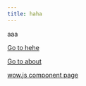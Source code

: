 ```yaml
---
title: haha
---
```


aaa

<a href="/hehe.html">Go to hehe</a>

[Go to about](/about.html)

[wow.js component page](/wow.html)
